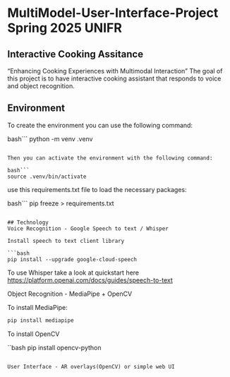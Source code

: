 # MultiModel-User-Interface-Project Spring 2025 UNIFR
##  Interactive Cooking Assitance 
“Enhancing Cooking Experiences with Multimodal Interaction”
The goal of this project is to have interactive cooking assistant that responds to voice and object recognition.

## Environment
To create the environment you can use the following command:

bash```
python -m venv .venv
```

Then you can activate the environment with the following command:

bash```
source .venv/bin/activate
```

use this requirements.txt file to load the necessary packages:

bash```
pip freeze > requirements.txt
```

## Technology
Voice Recognition - Google Speech to text / Whisper

Install speech to text client library 

```bash
pip install --upgrade google-cloud-speech
```

To use Whisper take a look at quickstart here https://platform.openai.com/docs/guides/speech-to-text

Object Recognition - MediaPipe + OpenCV

To install MediaPipe:

```bash
pip install mediapipe
```

To install OpenCV

``bash
pip install opencv-python
```

User Interface - AR overlays(OpenCV) or simple web UI
